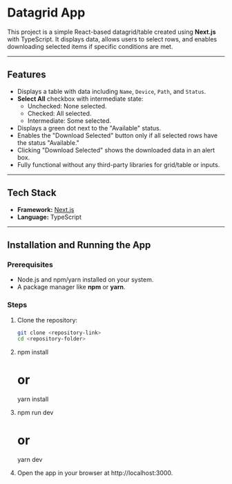 # Datagrid App

This project is a simple React-based datagrid/table created using **Next.js** with TypeScript. It displays data, allows users to select rows, and enables downloading selected items if specific conditions are met.

---

## Features

- Displays a table with data including `Name`, `Device`, `Path`, and `Status`.
- **Select All** checkbox with intermediate state:
  - Unchecked: None selected.
  - Checked: All selected.
  - Intermediate: Some selected.
- Displays a green dot next to the "Available" status.
- Enables the "Download Selected" button only if all selected rows have the status "Available."
- Clicking "Download Selected" shows the downloaded data in an alert box.
- Fully functional without any third-party libraries for grid/table or inputs.

---

## Tech Stack

- **Framework:** [Next.js](https://nextjs.org/)
- **Language:** TypeScript

---

## Installation and Running the App

### Prerequisites

- Node.js and npm/yarn installed on your system.
- A package manager like **npm** or **yarn**.

### Steps

1. Clone the repository:

   ```bash
   git clone <repository-link>
   cd <repository-folder>

   ```

2. npm install
   # or
   yarn install
3. npm run dev
   # or
   yarn dev
4. Open the app in your browser at http://localhost:3000.
